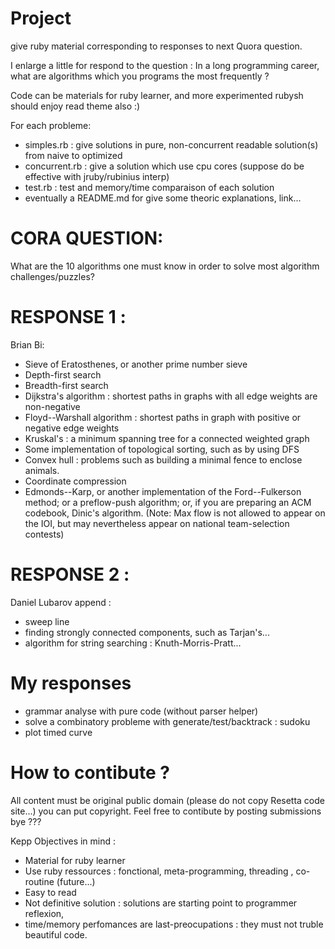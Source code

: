 Project
=======
give ruby material corresponding to responses to next Quora question.


I enlarge a little for respond to the question : In a long programming career, what are algorithms which you 
programs the most frequently ?

Code can be materials for ruby learner, and more experimented rubysh 
should enjoy read theme also :)

For each probleme:
* simples.rb : give solutions in pure, non-concurrent readable solution(s) from naive to optimized
* concurrent.rb : give a solution which use cpu cores (suppose do be effective with jruby/rubinius interp)
* test.rb : test and memory/time comparaison of each solution
* eventually a README.md  for give some theoric explanations, link...

CORA QUESTION:
=============
What are the 10 algorithms one must know in order to solve most algorithm
challenges/puzzles?
 
RESPONSE 1 :
============
Brian Bi:
* Sieve of Eratosthenes, or another prime number sieve
* Depth-first search
* Breadth-first search
* Dijkstra's algorithm :  shortest paths in graphs with all edge weights are non-negative
* Floyd--Warshall algorithm : shortest paths in graph with positive or negative edge weights 
* Kruskal's : a minimum spanning tree for a connected weighted graph
* Some implementation of topological sorting, such as by using DFS
* Convex hull : problems such as building a minimal fence to enclose animals.
* Coordinate compression
* Edmonds--Karp, or another implementation of the Ford--Fulkerson method; 
or a preflow-push algorithm; or, if you are preparing an ACM codebook, Dinic's algorithm. (Note: Max flow is not allowed to appear on the IOI, but may nevertheless appear on national team-selection contests)

RESPONSE 2 :
============

Daniel Lubarov append :
* sweep line
* finding strongly connected components, such as Tarjan's...
* algorithm for string searching : Knuth-Morris-Pratt...

My responses
===========
 
* grammar analyse with pure code (without  parser helper)
* solve a combinatory probleme with generate/test/backtrack : sudoku
* plot timed curve


 
How to contibute ?
==================
All content must be original public domain (please do not copy Resetta code site...)
you can put copyright.
Feel free to contibute by posting submissions bye ???

Kepp Objectives in mind :
* Material for ruby learner
* Use ruby ressources : fonctional, meta-programming, threading , co-routine (future...)
* Easy to read 
* Not definitive solution : solutions are starting point to programmer reflexion, 
* time/memory perfomances are last-preocupations : they must not truble beautiful code.

